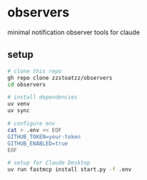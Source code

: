 # observers

minimal notification observer tools for claude

## setup

```bash
# clone this repo
gh repo clone zzstoatzz/observers
cd observers

# install dependencies
uv venv
uv sync

# configure env
cat > .env << EOF
GITHUB_TOKEN=your-token
GITHUB_ENABLED=true
EOF

# setup for Claude Desktop
uv run fastmcp install start.py -f .env
```